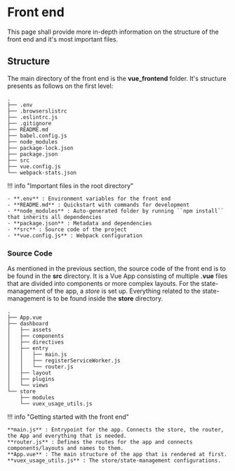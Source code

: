 # Front end

This page shall provide more in-depth information on the structure of the front end and it's most important files.


## Structure

The main directory of the front end is the **vue_frontend** folder. It's structure presents as follows on the first level:

```
.
├── .env
├── .browserslistrc
├── .eslintrc.js
├── .gitignore
├── README.md
├── babel.config.js
├── node_modules
├── package-lock.json
├── package.json
├── src
├── vue.config.js
└── webpack-stats.json

```

!!! info "Important files in the root directory"

    - **.env** : Environment variables for the front end
    - **README.md** : Quickstart with commands for development
    - **node_modules** : Auto-generated folder by running ``npm install`` that inherits all dependencies
    - **package.json** : Metadata and dependencies
    - **src** : Source code of the project
    - **vue.config.js** : Webpack configuration

### Source Code

As mentioned in the previous section, the source code of the front end is to be found in the **src** directory. 
It is a Vue App consisting of multiple **.vue** files that are divided into components or more complex layouts. 
For the state-management of the app, a _store_ is set up. Everything related to the state-management is to be found inside
the **store** directory.

```
.
├── App.vue
├── dashboard
│   ├── assets
│   ├── components
│   ├── directives
│   ├── entry
│   │   ├── main.js
│   │   ├── registerServiceWorker.js
│   │   └── router.js
│   ├── layout
│   ├── plugins
│   └── views
└── store
    ├── modules
    └── vuex_usage_utils.js

```

!!! info "Getting started with the front end"

    **main.js** : Entrypoint for the app. Connects the store, the router, the App and everything that is needed.
    **router.js** : Defines the routes for the app and connects components/layouts and names to them.
    **App.vue** : The main structure of the app that is rendered at first.
    **vuex_usage_utils.js** : The store/state-management configurations.